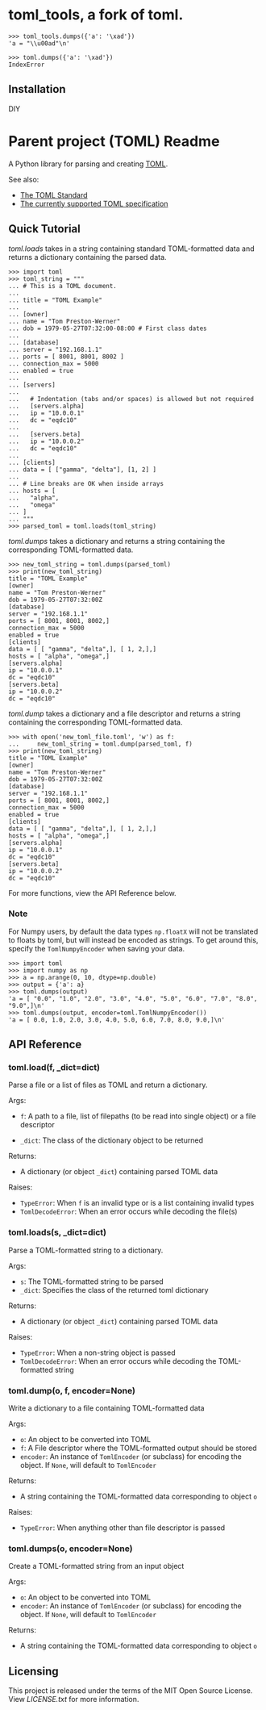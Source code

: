 # toml_tools, a fork of toml.

    >>> toml_tools.dumps({'a': '\xad'})
    'a = "\\u00ad"\n'

    >>> toml.dumps({'a': '\xad'})
    IndexError

## Installation

DIY

# Parent project (TOML) Readme

A Python library for parsing and creating
[TOML](https://en.wikipedia.org/wiki/TOML).

See also:

-   [The TOML Standard](https://github.com/toml-lang/toml)
-   [The currently supported TOML
    specification](https://github.com/toml-lang/toml/blob/v0.5.0/README.md)

## Quick Tutorial

*toml.loads* takes in a string containing standard TOML-formatted data
and returns a dictionary containing the parsed data.

```
>>> import toml
>>> toml_string = """
... # This is a TOML document.
...
... title = "TOML Example"
...
... [owner]
... name = "Tom Preston-Werner"
... dob = 1979-05-27T07:32:00-08:00 # First class dates
...
... [database]
... server = "192.168.1.1"
... ports = [ 8001, 8001, 8002 ]
... connection_max = 5000
... enabled = true
...
... [servers]
...
...   # Indentation (tabs and/or spaces) is allowed but not required
...   [servers.alpha]
...   ip = "10.0.0.1"
...   dc = "eqdc10"
...
...   [servers.beta]
...   ip = "10.0.0.2"
...   dc = "eqdc10"
...
... [clients]
... data = [ ["gamma", "delta"], [1, 2] ]
...
... # Line breaks are OK when inside arrays
... hosts = [
...   "alpha",
...   "omega"
... ]
... """
>>> parsed_toml = toml.loads(toml_string)
```

*toml.dumps* takes a dictionary and returns a string containing the
corresponding TOML-formatted data.

```
>>> new_toml_string = toml.dumps(parsed_toml)
>>> print(new_toml_string)
title = "TOML Example"
[owner]
name = "Tom Preston-Werner"
dob = 1979-05-27T07:32:00Z
[database]
server = "192.168.1.1"
ports = [ 8001, 8001, 8002,]
connection_max = 5000
enabled = true
[clients]
data = [ [ "gamma", "delta",], [ 1, 2,],]
hosts = [ "alpha", "omega",]
[servers.alpha]
ip = "10.0.0.1"
dc = "eqdc10"
[servers.beta]
ip = "10.0.0.2"
dc = "eqdc10"
```

*toml.dump* takes a dictionary and a file descriptor and returns a
string containing the corresponding TOML-formatted data.

```
>>> with open('new_toml_file.toml', 'w') as f:
...     new_toml_string = toml.dump(parsed_toml, f)
>>> print(new_toml_string)
title = "TOML Example"
[owner]
name = "Tom Preston-Werner"
dob = 1979-05-27T07:32:00Z
[database]
server = "192.168.1.1"
ports = [ 8001, 8001, 8002,]
connection_max = 5000
enabled = true
[clients]
data = [ [ "gamma", "delta",], [ 1, 2,],]
hosts = [ "alpha", "omega",]
[servers.alpha]
ip = "10.0.0.1"
dc = "eqdc10"
[servers.beta]
ip = "10.0.0.2"
dc = "eqdc10"
```

For more functions, view the API Reference below.

### Note

For Numpy users, by default the data types `np.floatX` will not be
translated to floats by toml, but will instead be encoded as strings. To
get around this, specify the `TomlNumpyEncoder` when saving your data.

```
>>> import toml
>>> import numpy as np
>>> a = np.arange(0, 10, dtype=np.double)
>>> output = {'a': a}
>>> toml.dumps(output)
'a = [ "0.0", "1.0", "2.0", "3.0", "4.0", "5.0", "6.0", "7.0", "8.0", "9.0",]\n'
>>> toml.dumps(output, encoder=toml.TomlNumpyEncoder())
'a = [ 0.0, 1.0, 2.0, 3.0, 4.0, 5.0, 6.0, 7.0, 8.0, 9.0,]\n'
```

## API Reference

### toml.load(f, _dict=dict)

Parse a file or a list of files as TOML and return a dictionary.

Args:

 - `f`: A path to a file, list of filepaths (to be read into
single object) or a file descriptor

 - `_dict`: The class of the dictionary object to be returned

Returns:

 - A dictionary (or object `_dict`) containing parsed TOML data

Raises:

 -   `TypeError`: When `f` is an invalid type or is a list
            containing invalid types
 -   `TomlDecodeError`: When an error occurs while decoding the
            file(s)

### toml.loads(s, _dict=dict)

Parse a TOML-formatted string to a dictionary.

Args:
 -   `s`: The TOML-formatted string to be parsed
 -   `_dict`: Specifies the class of the returned toml dictionary

Returns:

 - A dictionary (or object `_dict`) containing parsed TOML data

Raises:

 -   `TypeError`: When a non-string object is passed
 -   `TomlDecodeError`: When an error occurs while decoding the
    TOML-formatted string

### toml.dump(o, f, encoder=None)

Write a dictionary to a file containing TOML-formatted data

Args:

 -   `o`: An object to be converted into TOML
 -   `f`: A File descriptor where the TOML-formatted output
    should be stored
 -   `encoder`: An instance of `TomlEncoder` (or subclass) for
    encoding the object. If `None`, will default to
    `TomlEncoder`

Returns:

 - A string containing the TOML-formatted data corresponding to
        object `o`

Raises:

 - `TypeError`: When anything other than file descriptor is
            passed

### toml.dumps(o, encoder=None)

Create a TOML-formatted string from an input object

Args:

 -   `o`: An object to be converted into TOML
 -   `encoder`: An instance of `TomlEncoder` (or subclass) for
    encoding the object. If `None`, will default to
    `TomlEncoder`

Returns:

 - A string containing the TOML-formatted data corresponding to object `o`

## Licensing

This project is released under the terms of the MIT Open Source License.
View *LICENSE.txt* for more information.
